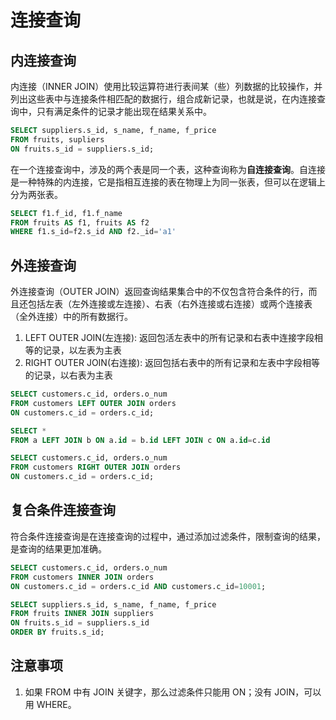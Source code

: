 # 连接查询

## 内连接查询

内连接（INNER JOIN）使用比较运算符进行表间某（些）列数据的比较操作，并列出这些表中与连接条件相匹配的数据行，组合成新记录，也就是说，在内连接查询中，只有满足条件的记录才能出现在结果关系中。

```sql
SELECT suppliers.s_id, s_name, f_name, f_price
FROM fruits, supliers
ON fruits.s_id = suppliers.s_id;
```

在一个连接查询中，涉及的两个表是同一个表，这种查询称为**自连接查询**。自连接是一种特殊的内连接，它是指相互连接的表在物理上为同一张表，但可以在逻辑上分为两张表。

```sql
SELECT f1.f_id, f1.f_name
FROM fruits AS f1, fruits AS f2
WHERE f1.s_id=f2.s_id AND f2._id='a1'
```

## 外连接查询

外连接查询（OUTER JOIN）返回查询结果集合中的不仅包含符合条件的行，而且还包括左表（左外连接或左连接）、右表（右外连接或右连接）或两个连接表（全外连接）中的所有数据行。

1. LEFT OUTER JOIN(左连接): 返回包活左表中的所有记录和右表中连接字段相等的记录，以左表为主表
1. RIGHT OUTER JOIN(右连接): 返回包括右表中的所有记录和左表中字段相等的记录，以右表为主表

```sql
SELECT customers.c_id, orders.o_num
FROM customers LEFT OUTER JOIN orders
ON customers.c_id = orders.c_id;

SELECT *
FROM a LEFT JOIN b ON a.id = b.id LEFT JOIN c ON a.id=c.id
```

```sql
SELECT customers.c_id, orders.o_num
FROM customers RIGHT OUTER JOIN orders
ON customers.c_id = orders.c_id;
```

## 复合条件连接查询

符合条件连接查询是在连接查询的过程中，通过添加过滤条件，限制查询的结果，是查询的结果更加准确。

```sql
SELECT customers.c_id, orders.o_num
FROM customers INNER JOIN orders
ON customers.c_id = orders.c_id AND customers.c_id=10001;
```

```sql
SELECT suppliers.s_id, s_name, f_name, f_price
FROM fruits INNER JOIN suppliers
ON fruits.s_id = suppliers.s_id
ORDER BY fruits.s_id;
```

## 注意事项

1. 如果 FROM 中有 JOIN 关键字，那么过滤条件只能用 ON；没有 JOIN，可以用 WHERE。

